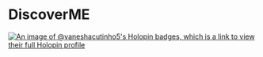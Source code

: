 # DiscoverME
[![An image of @vaneshacutinho5's Holopin badges, which is a link to view their full Holopin profile](https://holopin.me/vaneshacutinho5)](https://holopin.io/@vaneshacutinho5)
